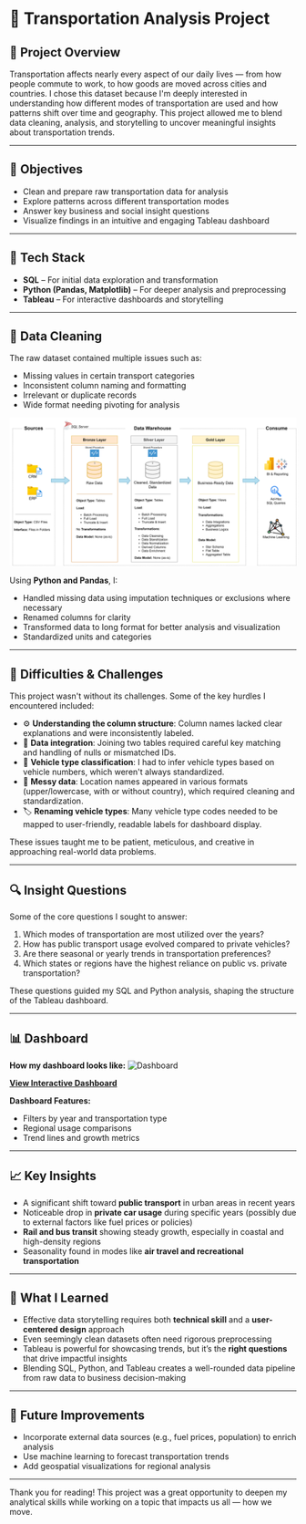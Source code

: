 # 🚗 Transportation Analysis Project

## 📌 Project Overview

Transportation affects nearly every aspect of our daily lives — from how people commute to work, to how goods are moved across cities and countries. I chose this dataset because I'm deeply interested in understanding how different modes of transportation are used and how patterns shift over time and geography. This project allowed me to blend data cleaning, analysis, and storytelling to uncover meaningful insights about transportation trends.

---

## 🎯 Objectives

- Clean and prepare raw transportation data for analysis
- Explore patterns across different transportation modes
- Answer key business and social insight questions
- Visualize findings in an intuitive and engaging Tableau dashboard

---

## 🧰 Tech Stack

- **SQL** – For initial data exploration and transformation
- **Python (Pandas, Matplotlib)** – For deeper analysis and preprocessing
- **Tableau** – For interactive dashboards and storytelling

---

## 🧹 Data Cleaning

The raw dataset contained multiple issues such as:

- Missing values in certain transport categories
- Inconsistent column naming and formatting
- Irrelevant or duplicate records
- Wide format needing pivoting for analysis

![Data Architecture](data_architecture.png)

Using **Python and Pandas**, I:

- Handled missing data using imputation techniques or exclusions where necessary
- Renamed columns for clarity
- Transformed data to long format for better analysis and visualization
- Standardized units and categories

---

## 🚧 Difficulties & Challenges

This project wasn't without its challenges. Some of the key hurdles I encountered included:

- ⚙️ **Understanding the column structure**: Column names lacked clear explanations and were inconsistently labeled.
- 🔗 **Data integration**: Joining two tables required careful key matching and handling of nulls or mismatched IDs.
- 🚛 **Vehicle type classification**: I had to infer vehicle types based on vehicle numbers, which weren't always standardized.
- 🧹 **Messy data**: Location names appeared in various formats (upper/lowercase, with or without country), which required cleaning and standardization.
- 🏷️ **Renaming vehicle types**: Many vehicle type codes needed to be mapped to user-friendly, readable labels for dashboard display.

These issues taught me to be patient, meticulous, and creative in approaching real-world data problems.

---

## 🔍 Insight Questions

Some of the core questions I sought to answer:

1. Which modes of transportation are most utilized over the years?
2. How has public transport usage evolved compared to private vehicles?
3. Are there seasonal or yearly trends in transportation preferences?
4. Which states or regions have the highest reliance on public vs. private transportation?

These questions guided my SQL and Python analysis, shaping the structure of the Tableau dashboard.

---

## 📊 Dashboard

**How my dashboard looks like:**
![Dashboard](Logistic%20Dashboard.png)

**[View Interactive Dashboard](https://public.tableau.com/app/profile/nha.alvarado/viz/LogisticsDashboard_17474321140130/LogisticsDashboard)**

**Dashboard Features:**

- Filters by year and transportation type
- Regional usage comparisons
- Trend lines and growth metrics

---

## 📈 Key Insights

- A significant shift toward **public transport** in urban areas in recent years
- Noticeable drop in **private car usage** during specific years (possibly due to external factors like fuel prices or policies)
- **Rail and bus transit** showing steady growth, especially in coastal and high-density regions
- Seasonality found in modes like **air travel and recreational transportation**

---

## 🤔 What I Learned

- Effective data storytelling requires both **technical skill** and a **user-centered design** approach
- Even seemingly clean datasets often need rigorous preprocessing
- Tableau is powerful for showcasing trends, but it’s the **right questions** that drive impactful insights
- Blending SQL, Python, and Tableau creates a well-rounded data pipeline from raw data to business decision-making

---

## 🧠 Future Improvements

- Incorporate external data sources (e.g., fuel prices, population) to enrich analysis
- Use machine learning to forecast transportation trends
- Add geospatial visualizations for regional analysis

---

Thank you for reading! This project was a great opportunity to deepen my analytical skills while working on a topic that impacts us all — how we move.

